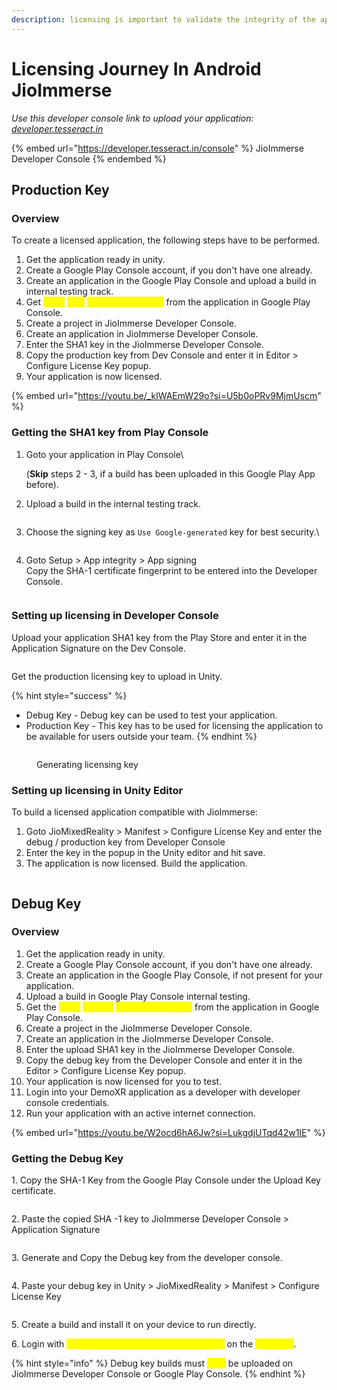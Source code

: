 ```yaml
---
description: licensing is important to validate the integrity of the application
---
```


# Licensing Journey In Android JioImmerse

_Use this developer console link to upload your application:_ [_developer.tesseract.in_](https://developer.tesseract.in/console)

{% embed url="https://developer.tesseract.in/console" %}
JioImmerse Developer Console
{% endembed %}

## Production Key

### Overview

To create a licensed application, the following steps have to be performed.

1. Get the application ready in unity.
2. Create a Google Play Console account, if you don't have one already.
3. Create an application in the Google Play Console and upload a build in internal testing track.
4. Get <mark style="color:yellow;">SHA1</mark> <mark style="color:yellow;"></mark><mark style="color:yellow;">**App**</mark> <mark style="color:yellow;"></mark><mark style="color:yellow;">Signing Certificate</mark> from the application in Google Play Console.
5. Create a project in JioImmerse Developer Console.
6. Create an application in JioImmerse Developer Console.
7. Enter the SHA1 key in the JioImmerse Developer Console.
8. Copy the production key from Dev Console and enter it in Editor > Configure License Key popup.
9. Your application is now licensed.

{% embed url="https://youtu.be/_klWAEmW29o?si=U5b0oPRv9MjmUscm" %}

### Getting the SHA1 key from Play Console

1.  Goto your application in Play Console\


    (**Skip** steps 2 - 3, if a build has been uploaded in this Google Play App before).&#x20;
2.  Upload a build in the internal testing track.

    <div align="center" data-full-width="false"><figure><img src="../.gitbook/assets/image (3).png" alt=""><figcaption></figcaption></figure></div>
3.  Choose the signing key as `Use Google-generated` key for best security.\


    <div data-full-width="true"><figure><img src="../.gitbook/assets/image (4).png" alt=""><figcaption></figcaption></figure></div>
4. Goto Setup > App integrity > App signing\
   Copy the SHA-1 certificate fingerprint to be entered into the Developer Console.

<figure><img src="../.gitbook/assets/image (15).png" alt=""><figcaption></figcaption></figure>

### Setting up licensing in Developer Console

Upload your application SHA1 key from the Play Store and enter it in the Application Signature on the Dev Console.

<figure><img src="../.gitbook/assets/image (5).png" alt=""><figcaption></figcaption></figure>

Get the production licensing key to upload in Unity.&#x20;

{% hint style="success" %}
* Debug Key - Debug key can be used to test your application.
* Production Key - This key has to be used for licensing the application to be available for users outside your team.
{% endhint %}

<figure><img src="../.gitbook/assets/image (46).png" alt=""><figcaption><p>Generating licensing key</p></figcaption></figure>

### Setting up licensing in Unity Editor

To build a licensed application compatible with JioImmerse:

1. Goto JioMixedReality > Manifest > Configure License Key and enter the debug / production key from Developer Console
2. Enter the key in the popup in the Unity editor and hit save.
3. The application is now licensed. Build the application. &#x20;

<div align="left"><figure><img src="../.gitbook/assets/image (53).png" alt=""><figcaption></figcaption></figure></div>

## Debug Key

### Overview

1. Get the application ready in unity.
2. Create a Google Play Console account, if you don't have one already.
3. Create an application in the Google Play Console, if not present for your application.
4. Upload a build in Google Play Console internal testing. &#x20;
5. Get the <mark style="color:yellow;">SHA1</mark> <mark style="color:yellow;"></mark><mark style="color:yellow;">**Upload**</mark> <mark style="color:yellow;">Signing Certificate</mark> from the application in Google Play Console.
6. Create a project in the JioImmerse Developer Console.
7. Create an application in the JioImmerse Developer Console.
8. Enter the upload SHA1 key in the JioImmerse Developer Console.
9. Copy the debug key from the Developer Console and enter it in the Editor > Configure License Key popup.
10. Your application is now licensed for you to test.
11. Login into your DemoXR application as a developer with developer console credentials.
12. Run your application with an active internet connection.

{% embed url="https://youtu.be/W2ocd6hA6Jw?si=LukgdjUTqd42w1IE" %}

### Getting the Debug Key

1\. Copy the SHA-1 Key from the Google Play Console under the Upload Key certificate.

<figure><img src="../.gitbook/assets/image (116).png" alt=""><figcaption></figcaption></figure>

2\. Paste the copied SHA -1 key to JioImmerse Developer Console > Application Signature

<figure><img src="../.gitbook/assets/image (117).png" alt=""><figcaption></figcaption></figure>

3\. Generate and Copy the Debug key from the developer console.

<figure><img src="../.gitbook/assets/image (118).png" alt=""><figcaption></figcaption></figure>

4\. Paste your debug key in Unity > JioMixedReality > Manifest > Configure License Key

<figure><img src="../.gitbook/assets/image (119).png" alt=""><figcaption></figcaption></figure>

5\. Create a build and install it on your device to run directly.

6\. Login with <mark style="color:yellow;">your Jio Developer Console credential</mark> on the <mark style="color:yellow;">Demo XR</mark>.

{% hint style="info" %}
Debug key builds must <mark style="color:yellow;">NOT</mark> be uploaded on JioImmerse Developer Console or Google Play Console.
{% endhint %}
